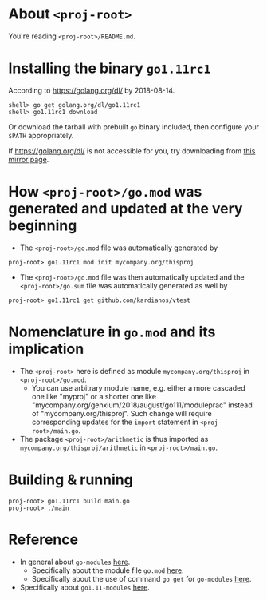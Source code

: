 # About `<proj-root>` 

You're reading `<proj-root>/README.md`.


# Installing the binary `go1.11rc1`

According to https://golang.org/dl/ by 2018-08-14. 
```
shell> go get golang.org/dl/go1.11rc1
shell> go1.11rc1 download
```

Or download the tarball with prebuilt `go` binary included, then configure your `$PATH` appropriately. 

If https://golang.org/dl/ is not accessible for you, try downloading from [this mirror page](https://mirrors.ustc.edu.cn/golang/).


# How `<proj-root>/go.mod` was generated and updated at the very beginning

- The `<proj-root>/go.mod` file was automatically generated by 
```
proj-root> go1.11rc1 mod init mycompany.org/thisproj
```
- The `<proj-root>/go.mod` file was then automatically updated and the `<proj-root>/go.sum` file was automatically generated as well by 
```
proj-root> go1.11rc1 get github.com/kardianos/vtest
```


# Nomenclature in `go.mod` and its implication

- The `<proj-root>` here is defined as module `mycompany.org/thisproj` in `<proj-root>/go.mod`. 
  - You can use arbitrary module name, e.g. either a more cascaded one like "myproj" or a shorter one like "mycompany.org/genxium/2018/august/go111/moduleprac" instead of "mycompany.org/thisproj". Such change will require corresponding updates for the `import` statement in `<proj-root>/main.go`.    
- The package `<proj-root>/arithmetic` is thus imported as `mycompany.org/thisproj/arithmetic` in `<proj-root>/main.go`.


# Building & running
```
proj-root> go1.11rc1 build main.go
proj-root> ./main
```


# Reference 

- In general about `go-modules` [here](https://github.com/golang/go/wiki/Modules).
  - Specifically about the module file `go.mod` [here](https://github.com/golang/go/wiki/Modules#gomod).
  - Specifically about the use of command `go get` for `go-modules` [here](https://github.com/golang/go/wiki/Modules#how-to-upgrade-and-downgrade-dependencies).
- Specifically about `go1.11-modules` [here](https://tip.golang.org/doc/go1.11#modules).
